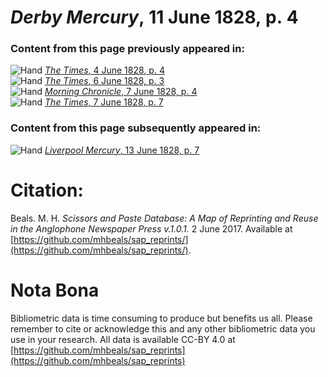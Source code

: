 # *Derby Mercury*, 11 June 1828, p. 4  
  
### Content from this page previously appeared in:  
![Hand](http://scissorsandpaste.net/wp-content/uploads/2017/06/smallhandpointer.png) [*The Times*, 4 June 1828, p. 4](https://mhbeals.github.io/sap_html/The-Times/The-Times-4-June-1828-p-4)  
![Hand](http://scissorsandpaste.net/wp-content/uploads/2017/06/smallhandpointer.png) [*The Times*, 6 June 1828, p. 3](https://mhbeals.github.io/sap_html/The-Times/The-Times-6-June-1828-p-3)  
![Hand](http://scissorsandpaste.net/wp-content/uploads/2017/06/smallhandpointer.png) [*Morning Chronicle*, 7 June 1828, p. 4](https://mhbeals.github.io/sap_html/Morning-Chronicle/Morning-Chronicle-7-June-1828-p-4)  
![Hand](http://scissorsandpaste.net/wp-content/uploads/2017/06/smallhandpointer.png) [*The Times*, 7 June 1828, p. 7](https://mhbeals.github.io/sap_html/The-Times/The-Times-7-June-1828-p-7)  
  
### Content from this page subsequently appeared in:  
![Hand](http://scissorsandpaste.net/wp-content/uploads/2017/06/smallhandpointer.png) [*Liverpool Mercury*, 13 June 1828, p. 7](https://mhbeals.github.io/sap_html/Liverpool-Mercury/Liverpool-Mercury-13-June-1828-p-7)  


# Citation: 

Beals. M. H. *Scissors and Paste Database: A Map of Reprinting and Reuse in the Anglophone Newspaper Press v.1.0.1.* 2 June 2017. Available at [https://github.com/mhbeals/sap_reprints/](https://github.com/mhbeals/sap_reprints/). 

# Nota Bona

Bibliometric data is time consuming to produce but benefits us all. Please remember to cite or acknowledge this and any other bibliometric data you use in your research. All data is available CC-BY 4.0 at [https://github.com/mhbeals/sap_reprints](https://github.com/mhbeals/sap_reprints)